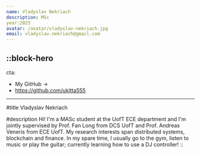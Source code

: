 ```yaml
---
name: Vladyslav Nekriach
description: MSc
year:2025
avatar: /avatar/vladyslav-nekriach.jpg
email: vladyslav.nekriach@gmail.com
---
```



::block-hero
---
cta:
  - My GitHub →
  - https://github.com/ukitta555
---

#title
Vladyslav Nekriach

#description
Hi! I'm a MASc student at the UofT ECE department and I'm jointly supervised by Prof. Fan Long from DCS UofT and Prof. Andreas Veneris from ECE UofT. My research interests span distributed systems, blockchain and finance. In my spare time, I usually go to the gym, listen to music or play the guitar; currently learning how to use a DJ controller! 
::


